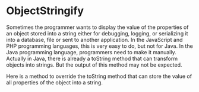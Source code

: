 # ObjectStringify

Sometimes the programmer wants to display the value of the properties of an object stored into a string either for debugging, logging, or serializing it into a database, file or sent to another application. In the JavaScript and PHP programming languages, this is very easy to do, but not for Java. In the Java programming language, programmers need to make it manually.
Actually in Java, there is already a toString method that can transform objects into strings. But the output of this method may not be expected.

Here is a method to override the toString method that can store the value of all properties of the object into a string.
